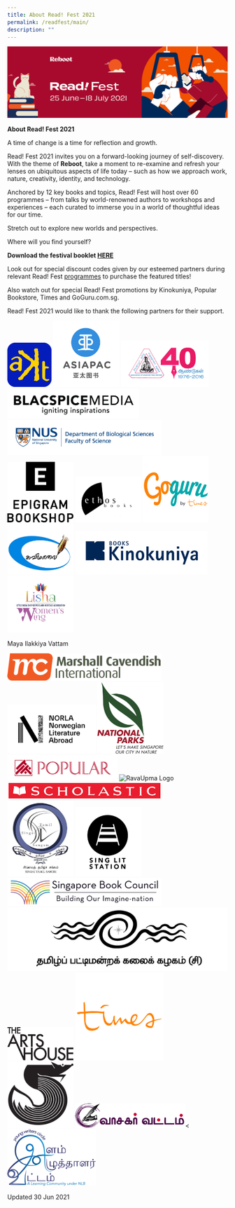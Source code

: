 ```yaml
---
title: About Read! Fest 2021
permalink: /readfest/main/
description: ""
---
```


![banner RF](\images\RF_WebsiteHeader.png)

**About Read! Fest 2021**

A time of change is a time for reflection and growth. 

Read! Fest 2021 invites you on a forward-looking journey of self-discovery. With the theme of **Reboot**, take a moment to re-examine and refresh your lenses on ubiquitous aspects of life today – such as how we approach work, nature, creativity, identity, and technology.

Anchored by 12 key books and topics, Read! Fest will host over 60 programmes – from talks by world-renowned authors to workshops and experiences – each curated to immerse you in a world of thoughtful ideas for our time. 

Stretch out to explore new worlds and perspectives. 



Where will you find yourself?



**Download the festival booklet [HERE ](https://go.gov.sg/readfest21-booklet)**



Look out for special discount codes given by our esteemed partners during relevant Read! Fest [programmes](https://www.nationalreadingmovement.sg/readfest/programmes) to purchase the featured titles! 

Also watch out for special Read! Fest promotions by Kinokuniya, Popular Bookstore, Times and GoGuru.com.sg.


Read! Fest 2021 would like to thank the following partners for their support.


<img src="/images/RFPartners/AKT Creations2.png" style="width:20%" alt="AKT Creations"/>
<img src="/images/RFPartners/Asiapac.jpg" style="width:30%" alt="Asiapac"/>
<img src="/images/RFPartners/Association of Singapore Tamil Writers logo.jpg" style="width:40%" alt="Association of Singapore Tamil Writers logo"/> 
 <img src="/images/RFPartners/Blacspice_logo.jpg" style="width:60%" alt="Blacspice_logo"/>
 <img src="/images/RFPartners/DBS High Res Logo.jpg" style="width:70%" alt="DBS High Res Logo"/>
<img src="/images/RFPartners/Epigram.png" style="width:30%" alt="Epigram_Logo"/>
<img src="/images/RFPartners/Ethos.png" style="width:30%" alt="Ethos"/> 
<img src="/images/RFPartners/GoGuru.jpg" style="width:30%" alt="GoGuru"/>
<img src="/images/RFPartners/Kavimaalai_Logo.png" style="width:30%" alt="Kavimaalai_Logo"/>
<img src="/images/RFPartners/Kino.png" style="width:60%" alt="Kino"/>
<img src="/images/RFPartners/Lisha.png" style="width:30%" alt="Lisha"/>

Maya Ilakkiya Vattam 

<img src="/images/RFPartners/Marshall Logo.png" style="width:70%" alt="Marshall_Logo"/>
<img src="/images/RFPartners/NORLA.png" style="width:40%" alt="Norla"/>
<img src="/images/RFPartners/NParks.png" style="width:30%" alt="NParks"/>
<img src="/images/RFPartners/POPULARLogo-01.jpg" style="width:50%" alt="POPULARLogo-01"/>
<img src="/images/RFPartners/RavaUpma Logo.png" style="width:25%" alt="RavaUpma Logo"/>
<img src="/images/RFPartners/Scholastic.png" style="width:70%" alt="Scholastic"/>
<img src="/images/RFPartners/Singai Tamil Singam LOGO.jpg" style="width:30%" alt="Singai Tamil Singam LOGO"/>
<img src="/images/RFPartners/Singlit_Station.png" style="width:30%" alt="SingLit Station"/>
<img src="/images/RFPartners/Logo_SBC.jpg" style="width:70%" alt="Logo_SBC"/>
<img src="/images/RFPartners/Tamil Pattimandra Kalai Kazhagam logo.jpg" style="width:100%" alt="Tamil Pattimandra Kalai Kazhagam logo"/>
<img src="/images/RFPartners/TAH.png" style="width:30%" alt="The Arts House"/>
<img src="/images/RFPartners/Times Logo.jpg" style="width:40%" alt="Times"/>
<img src="/images/RFPartners/Tusi.png" style="width:30%" alt="Tusi"/>
<img src="/images/RFPartners/Vaasagar Vattam.png" style="width:50%" alt="Vaasagar Vattam"/><
<img src="/images/RFPartners/Young Writers.png" style="width:40%" alt="Young Writers"/>



Updated 30 Jun 2021